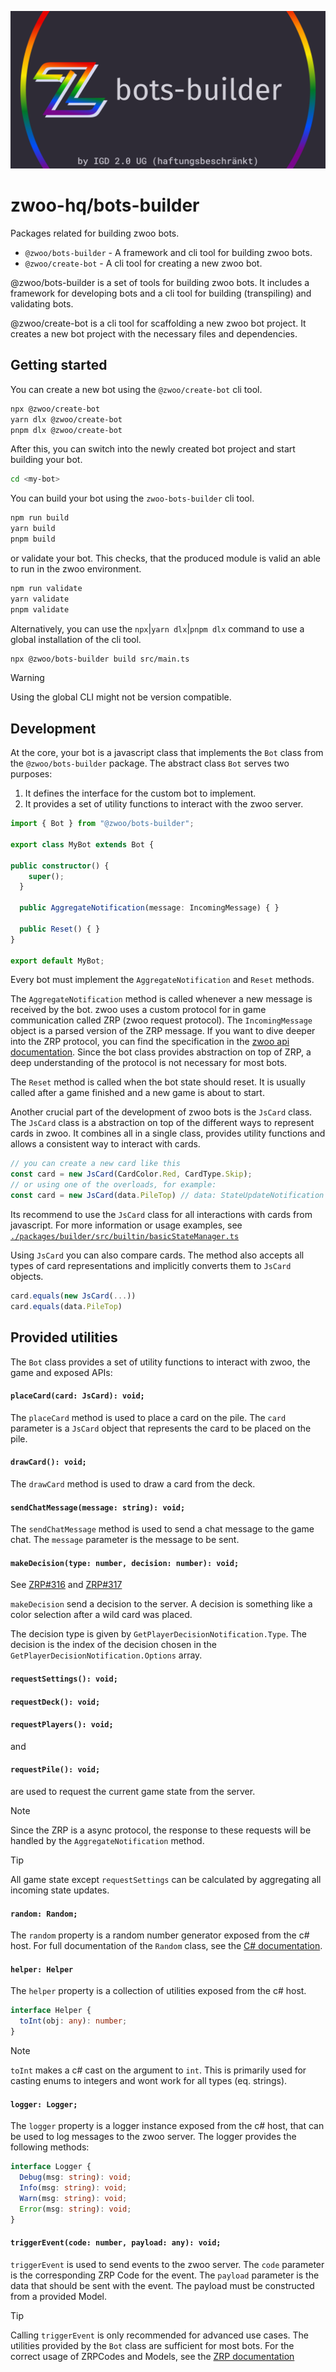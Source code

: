 ![Header image](.github/assets/bots-builder-social-image.png)

# zwoo-hq/bots-builder

Packages related for building zwoo bots.

- `@zwoo/bots-builder` - A framework and cli tool for building zwoo bots.
- `@zwoo/create-bot` - A cli tool for creating a new zwoo bot.

@zwoo/bots-builder is a set of tools for building zwoo bots. It includes a framework for developing bots and a cli tool for building (transpiling) and validating bots.

@zwoo/create-bot is a cli tool for scaffolding a new zwoo bot project. It creates a new bot project with the necessary files and dependencies.

## Getting started

You can create a new bot using the `@zwoo/create-bot` cli tool.

```bash
npx @zwoo/create-bot
yarn dlx @zwoo/create-bot
pnpm dlx @zwoo/create-bot
```

After this, you can switch into the newly created bot project and start building your bot.

```bash
cd <my-bot>
```

You can build your bot using the `zwoo-bots-builder` cli tool.

```bash
npm run build 
yarn build 
pnpm build 
```

or validate your bot. This checks, that the produced module is valid an able to run in the zwoo environment.

```bash
npm run validate
yarn validate
pnpm validate
```

Alternatively, you can use the `npx`|`yarn dlx`|`pnpm dlx` command to use a global installation of the cli tool.

```bash
npx @zwoo/bots-builder build src/main.ts
```

> [!WARNING]
> Using the global CLI might not be version compatible.

## Development

At the core, your bot is a javascript class that implements the `Bot` class from the `@zwoo/bots-builder` package. The abstract class `Bot` serves two purposes:

1. It defines the interface for the custom bot to implement.
2. It provides a set of utility functions to interact with the zwoo server.

```typescript
import { Bot } from "@zwoo/bots-builder";

export class MyBot extends Bot {

public constructor() {
    super();
  }

  public AggregateNotification(message: IncomingMessage) { }

  public Reset() { }
}

export default MyBot;
```

Every bot must implement the `AggregateNotification` and `Reset` methods. 

The `AggregateNotification` method is called whenever a new message is received by the bot. zwoo uses a custom protocol for in game communication called ZRP (zwoo request protocol). The `IncomingMessage` object is a parsed version of the ZRP message. If you want to dive deeper into the ZRP protocol, you can find the specification in the [zwoo api documentation](https://zwoo.igd20.de/docs/api/). Since the bot class provides abstraction on top of ZRP, a deep understanding of the protocol is not necessary for most bots.

The `Reset` method is called when the bot state should reset. It is usually called after a game finished and a new game is about to start.

Another crucial part of the development of zwoo bots is the `JsCard` class. The `JsCard` class is a abstraction on top of the different ways to represent cards in zwoo. It combines all in a single class, provides utility functions and allows a consistent way to interact with cards.

```typescript
// you can create a new card like this
const card = new JsCard(CardColor.Red, CardType.Skip);
// or using one of the overloads, for example:
const card = new JsCard(data.PileTop) // data: StateUpdateNotification
```

Its recommend to use the `JsCard` class for all interactions with cards from javascript. For more information or usage examples, see [`./packages/builder/src/builtin/basicStateManager.ts`](./packages/builder/src/builtin/basicStateManager.ts) 

Using `JsCard` you can also compare cards. The method also accepts all types of card representations and implicitly converts them to `JsCard` objects.

```typescript
card.equals(new JsCard(...))
card.equals(data.PileTop)
```
## Provided utilities

The `Bot` class provides a set of utility functions to interact with zwoo, the game and exposed APIs:

#### `placeCard(card: JsCard): void;`

The `placeCard` method is used to place a card on the pile. The `card` parameter is a `JsCard` object that represents the card to be placed on the pile.

#### `drawCard(): void;`

The `drawCard` method is used to draw a card from the deck.

<!-- #### `endTurn(): void;`

The `endTurn` method is used to end the current turn.  -->

#### `sendChatMessage(message: string): void;`

The `sendChatMessage` method is used to send a chat message to the game chat. The `message` parameter is the message to be sent.

#### `makeDecision(type: number, decision: number): void;`

See [ZRP#316](https://zwoo.igd20.de/docs/api/zrp.html#_316-get-player-decision-notification-server) and [ZRP#317](https://zwoo.igd20.de/docs/api/zrp.html#_317-player-decision-event-player)

`makeDecision` send a decision to the server. A decision is something like a color selection after a wild card was placed.

The decision type is given by `GetPlayerDecisionNotification.Type`. The decision is the index of the decision chosen in the `GetPlayerDecisionNotification.Options` array.

#### `requestSettings(): void;`
#### `requestDeck(): void;`
#### `requestPlayers(): void;`
and
#### `requestPile(): void;`

are used to request the current game state from the server.

> [!NOTE]
> Since the ZRP is a async protocol, the response to these requests will be handled by the `AggregateNotification` method.

> [!TIP]
> All game state except `requestSettings` can be calculated by aggregating all incoming state updates.

#### `random: Random;`

The `random` property is a random number generator exposed from the c# host. For full documentation of the `Random` class, see the [C# documentation](https://learn.microsoft.com/en-us/dotnet/api/system.random?view=net-8.0).

#### `helper: Helper`

The `helper` property is a collection of utilities exposed from the c# host.

```typescript	
interface Helper {
  toInt(obj: any): number;
}
```

> [!NOTE]
> `toInt` makes a c# cast on the argument to `int`. This is primarily used for casting enums to integers and wont work for all types (eq. strings).

#### `logger: Logger;`

The `logger` property is a logger instance exposed from the c# host, that can be used to log messages to the zwoo server. The logger provides the following methods:

```typescript	
interface Logger {
  Debug(msg: string): void;
  Info(msg: string): void;
  Warn(msg: string): void;
  Error(msg: string): void;
}
```

#### `triggerEvent(code: number, payload: any): void;`

`triggerEvent` is used to send events to the zwoo server. The `code` parameter is the corresponding ZRP Code for the event. The `payload` parameter is the data that should be sent with the event. The payload must be constructed from a provided Model. 

> [!TIP]
> Calling `triggerEvent` is only recommended for advanced use cases. The utilities provided by the `Bot` class are sufficient for most bots. For the correct usage of ZRPCodes and Models, see the [ZRP documentation](https://zwoo.igd20.de/docs/api/zrp.html)
